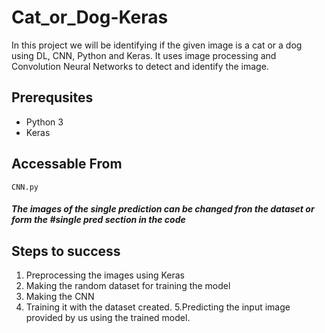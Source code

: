 # Cat_or_Dog-Keras
In this project we will be identifying if the given image is a cat or a dog using DL, CNN, Python and Keras.
It uses image processing and Convolution Neural Networks to detect and identify the image.

## Prerequsites
* Python 3
* Keras

## Accessable From
``CNN.py``
#### _The images of the single prediction can be changed fron the dataset or form the #single pred section in the code_

## Steps to success
1. Preprocessing the images using Keras
2. Making the random dataset for training the model
3. Making the CNN
4. Training it with the dataset created.
5.Predicting the input image provided by us using the trained model.
